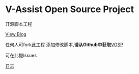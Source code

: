 # V-Assist Open Source Project

开源脚本工程

[View Blog](https://vove.gitee.io/)

任何人可fork此工程 添加修改脚本,**请从Github中获取**[VOSP](https://github.com/Vove7/VOSP)

可在此提Issues

[日志](Log.md)


